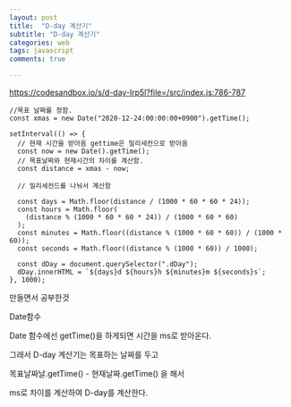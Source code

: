 ```yaml
---
layout: post
title:  "D-day 계산기"
subtitle: "D-day 계산기"
categories: web
tags: javascript
comments: true

---
```


https://codesandbox.io/s/d-day-lrp5l?file=/src/index.js:786-787

```
//목표 날짜를 정함.
const xmas = new Date("2020-12-24:00:00:00+0900").getTime();

setInterval(() => {
  // 현재 시간을 받아옴 gettime은 밀리세컨으로 받아옴
  const now = new Date().getTime();
  // 목표날짜와 현재시간의 차이를 계산함.
  const distance = xmas - now;

  // 밀리세컨드를 나눠서 계산함

  const days = Math.floor(distance / (1000 * 60 * 60 * 24));
  const hours = Math.floor(
    (distance % (1000 * 60 * 60 * 24)) / (1000 * 60 * 60)
  );
  const minutes = Math.floor((distance % (1000 * 60 * 60)) / (1000 * 60));
  const seconds = Math.floor((distance % (1000 * 60)) / 1000);

  const dDay = document.querySelector(".dDay");
  dDay.innerHTML = `${days}d ${hours}h ${minutes}m ${seconds}s`;
}, 1000);

```
만들면서 공부한것

Date함수

Date 함수에선 getTime()을 하게되면 시간을 ms로 받아온다.

그래서 D-day 계산기는 목표하는 날짜를 두고

목표날짜날.getTime() - 현재날짜.getTime() 을 해서

ms로 차이를 계산하여 D-day를 계산한다.

